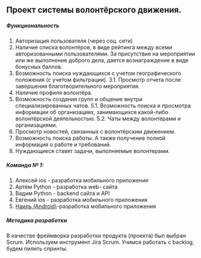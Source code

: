 ## Проект системы волонтёрского движения.

##### Функциональность
1. Авторизация пользователя (через соц. сети)
2. Наличие списка волонтёров, в виде рейтинга между всеми авторизованными пользователями.
За присутствие на мероприятии или же выполнение доброго дела, дается вознаграждение в виде бонусных баллов.
3. Возможность поиска нуждающихся с учетом географического положения (с учетом фильтрации).
  3.1. Просмотр отчета после завершения благотворительного мероприятия.
4. Наличие профиля волонтёра.
5. Возможность создания групп и общение внутри специализированных чатов.
  5.1. Возможность поиска и просмотра информации об организациях, занимающихся какой-либо волонтёрской деятельностью.
  5.2. Чаты между волонтерами и организациями.
6. Просмотр новостей, связанных с волонтёрским движением.
7. Возможность поиска работы. А также получение полной информация о работе и требований.
8. Нуждающиеся ставят задачи, выполняемые волонтерами.

##### Команда № 1:
1. Алексей ios - разработка мобильного приложения
2. Артём Python - разработка web- сайта
3. Вадим Python - backend сайта и API
4. Евгений ios - разработка мобильного приложения
5. [Наиль (Android)](https://github.com/NightGoat/)-разработка мобильного приложения


##### Методика разработки

В качестве фреймворка разработки продукта (проекта) был выбран Scrum.
Используем инструмент Jira Scrum.
Учимся работать с backlog, будем пилить спринты.